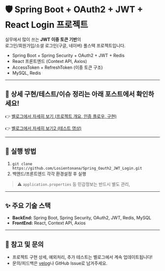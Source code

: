 # 🛡️ Spring Boot + OAuth2 + JWT + React Login 프로젝트

실무에서 많이 쓰는 **JWT 이중 토큰 기반**의  
로그인/회원가입/소셜 로그인(구글, 네이버) 풀스택 프로젝트입니다.

- Spring Boot + Spring Security + OAuth2 + JWT + Redis
- React 프론트엔드 (Context API, Axios)
- AccessToken + RefreshToken (이중 토큰 구조)
- MySQL, Redis

---

## 📖 상세 구현/테스트/이슈 정리는 아래 포스트에서 확인하세요!

👉 [벨로그에서 자세히 보기 (프로젝트 개요, 인증 플로우, 구현)](https://velog.io/@losiento_nana/Spring-Boot-OAuth2-JWT-React%EA%B8%B0%EB%B0%98-%EB%A1%9C%EA%B7%B8%EC%9D%B8-%ED%94%84%EB%A1%9C%EC%A0%9D%ED%8A%B8)

👉 [벨로그에서 자세히 보기2 (테스트 영상)](https://velog.io/@losiento_nana/Spring-Boot-OAuth2-JWT-React-%EA%B8%B0%EB%B0%98-%EB%A1%9C%EA%B7%B8%EC%9D%B8-%ED%94%84%EB%A1%9C%EC%A0%9D%ED%8A%B8-%EC%8B%A4%EC%A0%9C-%EC%9B%B9-%ED%85%8C%EC%8A%A4%ED%8A%B8-%EC%98%81%EC%83%81)


---

## 🚀 실행 방법

1. `git clone https://github.com/Losientonana/Spring_Oauth2_JWT_Login.git`
2. 백엔드/프론트엔드 각각 환경설정 후 실행
> ⚠️ `application.properties` 등 민감정보는 반드시 별도 관리,  

---

## ✨ 주요 기술 스택

- **BackEnd:** Spring Boot, Spring Security, OAuth2, JWT, Redis, MySQL
- **FrontEnd:** React, Context API, Axios

---

## 📝 참고 및 문의

- 프로젝트 구현 상세, 예외처리, 추가 테스트는 벨로그에서 계속 업데이트됩니다!
- 문의/피드백은 [velog]([https://velog.io/@your-velog-id](https://velog.io/@losiento_nana/posts))나 GitHub Issue로 남겨주세요.



